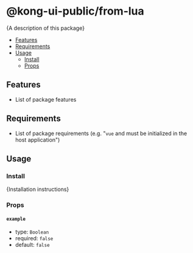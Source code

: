 # @kong-ui-public/from-lua

{A description of this package}

- [Features](#features)
- [Requirements](#requirements)
- [Usage](#usage)
  - [Install](#install)
  - [Props](#props)

## Features

- List of package features

## Requirements

- List of package requirements (e.g. "`vue` and must be initialized in the host application")

## Usage

### Install

{Installation instructions}

### Props

#### `example`

- type: `Boolean`
- required: `false`
- default: `false`
